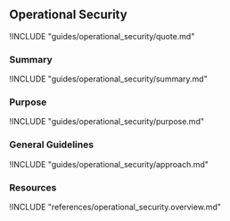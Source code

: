 ## Operational Security

!INCLUDE "guides/operational_security/quote.md"

### Summary

!INCLUDE "guides/operational_security/summary.md"

### Purpose

!INCLUDE "guides/operational_security/purpose.md"

### General Guidelines

!INCLUDE "guides/operational_security/approach.md"

### Resources

!INCLUDE "references/operational_security.overview.md"
